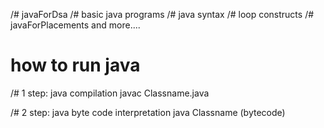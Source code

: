 /# javaForDsa
/# basic java programs
/# java syntax
/# loop constructs
/# javaForPlacements and more....

# how to run java

/# 1 step: java compilation
javac Classname.java

/# 2 step: java byte code interpretation
java Classname (bytecode)
